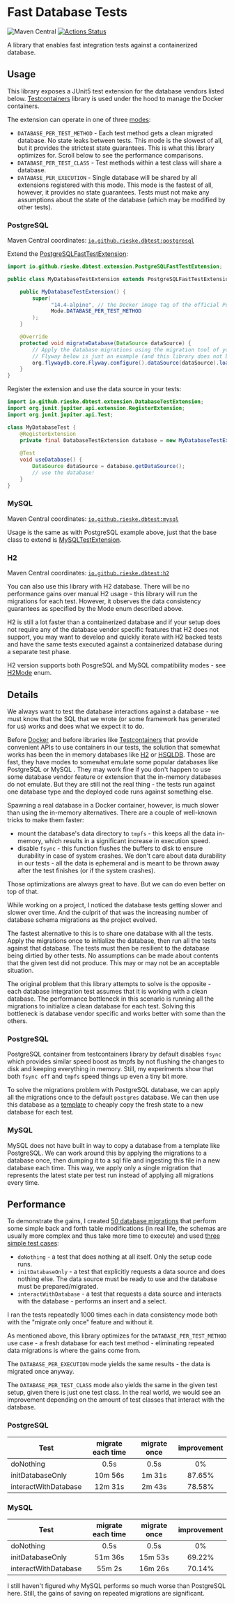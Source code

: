 # Fast Database Tests

![Maven Central](https://img.shields.io/maven-central/v/io.github.rieske.dbtest/postgresql)
[![Actions Status](https://github.com/rieske/java-fast-database-tests/workflows/main/badge.svg)](https://github.com/rieske/java-fast-database-tests/actions)

A library that enables fast integration tests against a containerized database.

## Usage

This library exposes a JUnit5 test extension for the database vendors listed below.
[Testcontainers](https://www.testcontainers.org/) library is used under the hood to manage the Docker containers.

The extension can operate in one of three [modes](base/src/main/java/io/github/rieske/dbtest/extension/DatabaseTestExtension.java):
- `DATABASE_PER_TEST_METHOD` - Each test method gets a clean migrated database. No state leaks between tests.
  This mode is the slowest of all, but it provides the strictest state guarantees. This is what this library
  optimizes for. Scroll below to see the performance comparisons.
- `DATABASE_PER_TEST_CLASS` - Test methods within a test class will share a database.
- `DATABASE_PER_EXECUTION` - Single database will be shared by all extensions registered with this mode.
  This mode is the fastest of all, however, it provides no state guarantees. Tests must not make any
  assumptions about the state of the database (which may be modified by other tests).

### PostgreSQL

Maven Central coordinates: [`io.github.rieske.dbtest:postgresql`](https://mvnrepository.com/artifact/io.github.rieske.dbtest/postgresql)

Extend the [PostgreSQLFastTestExtension](postgresql/src/main/java/io/github/rieske/dbtest/extension/PostgreSQLFastTestExtension.java):
```java
import io.github.rieske.dbtest.extension.PostgreSQLFastTestExtension;

public class MyDatabaseTestExtension extends PostgreSQLFastTestExtension {

    public MyDatabaseTestExtension() {
        super(
              "14.4-alpine", // the Docker image tag of the official PostgreSQL Docker image
              Mode.DATABASE_PER_TEST_METHOD
        );
    }

    @Override
    protected void migrateDatabase(DataSource dataSource) {
        // Apply the database migrations using the migration tool of your choice
        // Flyway below is just an example (and this library does not bring Flyway in)
        org.flywaydb.core.Flyway.configure().dataSource(dataSource).load().migrate();
    }
}
```

Register the extension and use the data source in your tests:
```java
import io.github.rieske.dbtest.extension.DatabaseTestExtension;
import org.junit.jupiter.api.extension.RegisterExtension;
import org.junit.jupiter.api.Test;

class MyDatabaseTest {
    @RegisterExtension
    private final DatabaseTestExtension database = new MyDatabaseTestExtension(); 
    
    @Test
    void useDatabase() {
        DataSource dataSource = database.getDataSource();
        // use the database!
    }
}
```

### MySQL

Maven Central coordinates: [`io.github.rieske.dbtest:mysql`](https://mvnrepository.com/artifact/io.github.rieske.dbtest/mysql)

Usage is the same as with PostgreSQL example above, just that the base class to extend is
[MySQLTestExtension](mysql/src/main/java/io/github/rieske/dbtest/extension/MySQLTestExtension.java).

### H2

Maven Central coordinates: [`io.github.rieske.dbtest:h2`](https://mvnrepository.com/artifact/io.github.rieske.dbtest/h2)

You can also use this library with H2 database. There will be no performance gains over manual H2 usage - this library
will run the migrations for each test. However, it observes the data consistency guarantees as specified by the Mode enum
described above.

H2 is still a lot faster than a containerized database and if your setup does not require any of the database vendor
specific features that H2 does not support, you may want to develop and quickly iterate with H2 backed tests and
have the same tests executed against a containerized database during a separate test phase.

H2 version supports both PosgreSQL and MySQL compatibility modes - see [H2Mode](h2/src/main/java/io/github/rieske/dbtest/extension/H2Mode.java) enum.

## Details

We always want to test the database interactions against a database - we must know that the SQL that we wrote
(or some framework has generated for us) works and does what we expect it to do.

Before [Docker](https://www.docker.com/) and before libraries like [Testcontainers](https://www.testcontainers.org/) 
that provide convenient APIs to use containers in our  tests, the solution that somewhat works has been the 
in memory databases like [H2](https://www.h2database.com/html/main.html) or [HSQLDB](https://hsqldb.org/). 
Those are fast, they have modes to somewhat emulate some popular databases like PostgreSQL or MySQL . 
They may work fine if you don't happen to use some database vendor feature or extension
that the in-memory databases do not emulate. 
But they are still not the real thing - the tests run against one database type and 
the deployed code runs against something else.

Spawning a real database in a Docker container, however, is much slower than using the in-memory alternatives.
There are a couple of well-known tricks to make them faster:
- mount the database's data directory to `tmpfs` - this keeps all the data in-memory, which 
   results in a significant increase in execution speed.
- disable `fsync` - this function flushes the buffers to disk to ensure durability in case of system crashes.
  We don't care about data durability in our tests - all the data is ephemeral and is meant to be thrown away
  after the test finishes (or if the system crashes).

Those optimizations are always great to have. But we can do even better on top of that.

While working on a project, I noticed the database tests getting slower and slower over time.
And the culprit of that was the increasing number of database schema migrations as the project evolved.

The fastest alternative to this is to share one database with all the tests. Apply the migrations once to
initialize the database, then run all the tests against that database. The tests must then be resilient to
the database being dirtied by other tests. No assumptions can be made about contents that the given test did not
produce. This may or may not be an acceptable situation.

The original problem that this library attempts to solve is the opposite - each database integration test
assumes that it is working with a clean database. The performance bottleneck in this scenario is running all the
migrations to initialize a clean database for each test.
Solving this bottleneck is database vendor specific and works better with some than the others.

### PostgreSQL

PostgreSQL container from testcontainers library by default disables `fsync` which provides similar speed
boost as tmpfs by not flushing the changes to disk and keeping everything in memory.
Still, my experiments show that both `fsync off` and `tmpfs` speed things up even a tiny bit more.

To solve the migrations problem with PostgreSQL database, we can apply all the migrations once to the default 
`postgres` database.
We can then use this database as a [template](https://www.postgresql.org/docs/current/manage-ag-templatedbs.html)
to cheaply copy the fresh state to a new database for each test.

### MySQL

MySQL does not have built in way to copy a database from a template like PostgreSQL.
We can work around this by applying the migrations to a database once,
then dumping it to a sql file and ingesting this file in a new database each time.
This way, we apply only a single migration that represents the latest state per test run
instead of applying all migrations every time.

## Performance

To demonstrate the gains, I created [50 database migrations](base/src/testFixtures/resources/db/migration)
that perform some simple back and forth table modifications 
(in real life, the schemas are usually more complex and thus take more time to execute) and used [three simple test cases](base/src/testFixtures/java/io/github/rieske/dbtest/PerformanceTests.java):
- `doNothing` - a test that does nothing at all itself. Only the setup code runs. 
- `initDatabaseOnly` - a test that explicitly requests a data source and does nothing else.
  The data source must be ready to use and the database must be prepared/migrated.
- `interactWithDatabase` - a test that requests a data source and interacts with the database - performs an insert and a select.

I ran the tests repeatedly 1000 times each in data consistency mode both with the "migrate only once" feature and without it.

As mentioned above, this library optimizes for the `DATABASE_PER_TEST_METHOD` use case - a fresh database for each test method - 
eliminating repeated data migrations is where the gains come from.

The `DATABASE_PER_EXECUTION` mode yields the same results - the data is migrated once anyway.

The `DATABASE_PER_TEST_CLASS` mode also yields the same in the given test setup, given there is just one test class.
In the real world, we would see an improvement depending on the amount of test classes that interact with the database.

### PostgreSQL

| Test                 | migrate each time | migrate once | improvement |
|----------------------|:-----------------:|:------------:|:-----------:|
| doNothing            |       0.5s        |     0.5s     |     0%      |
| initDatabaseOnly     |      10m 56s      |    1m 31s    |   87.65%    |
| interactWithDatabase |      12m 31s      |    2m 43s    |   78.58%    |

### MySQL

| Test                 | migrate each time | migrate once | improvement |
|----------------------|:-----------------:|:------------:|:-----------:|
| doNothing            |       0.5s        |     0.5s     |     0%      |
| initDatabaseOnly     |      51m 36s      |   15m 53s    |   69.22%    |
| interactWithDatabase |      55m 2s       |   16m 26s    |   70.14%    |

I still haven't figured why MySQL performs so much worse than PostgreSQL here.
Still, the gains of saving on repeated migrations are significant.
